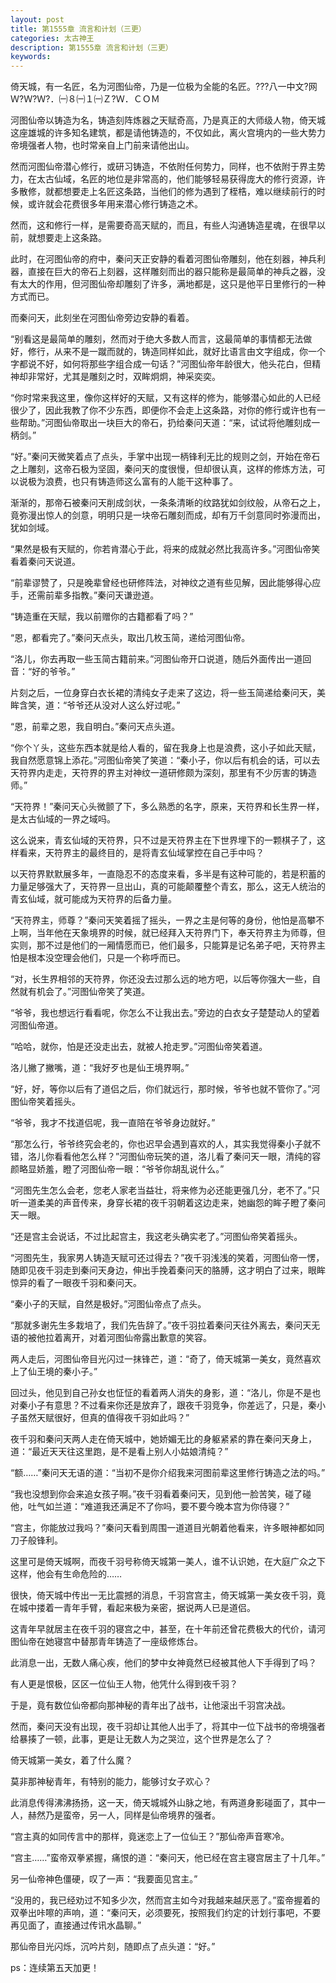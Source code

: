 ```yaml
---
layout: post
title: 第1555章 流言和计划（三更）
categories: 太古神王
description: 第1555章 流言和计划（三更）
keywords:
---
```


倚天城，有一名匠，名为河图仙帝，乃是一位极为全能的名匠。???八一中文?网  Ｗ?Ｗ?Ｗ?．㈠８㈠１㈠Ｚ?Ｗ．ＣＯＭ

河图仙帝以铸造为名，铸造刻阵炼器之天赋奇高，乃是真正的大师级人物，倚天城这座雄城的许多知名建筑，都是请他铸造的，不仅如此，离火宫境内的一些大势力帝境强者人物，也时常亲自上门前来请他出山。

然而河图仙帝潜心修行，或研习铸造，不依附任何势力，同样，也不依附于界主势力，在太古仙域，名匠的地位是非常高的，他们能够轻易获得庞大的修行资源，许多散修，就都想要走上名匠这条路，当他们的修为遇到了桎梏，难以继续前行的时候，或许就会花费很多年用来潜心修行铸造之术。

然而，这和修行一样，是需要奇高天赋的，而且，有些人沟通铸造星魂，在很早以前，就想要走上这条路。

此时，在河图仙帝的府中，秦问天正安静的看着河图仙帝雕刻，他在刻器，神兵利器，直接在巨大的帝石上刻器，这样雕刻而出的器只能称是最简单的神兵之器，没有太大的作用，但河图仙帝却雕刻了许多，满地都是，这只是他平日里修行的一种方式而已。

而秦问天，此刻坐在河图仙帝旁边安静的看着。

“别看这是最简单的雕刻，然而对于绝大多数人而言，这最简单的事情都无法做好，修行，从来不是一蹴而就的，铸造同样如此，就好比语言由文字组成，你一个字都说不好，如何将那些字组合成一句话？”河图仙帝年龄很大，他头花白，但精神却非常好，尤其是雕刻之时，双眸炯炯，神采奕奕。

“你时常来我这里，像你这样好的天赋，又有这样的修为，能够潜心如此的人已经很少了，因此我教了你不少东西，即便你不会走上这条路，对你的修行或许也有一些帮助。”河图仙帝取出一块巨大的帝石，扔给秦问天道：“来，试试将他雕刻成一柄剑。”

“好。”秦问天微笑着点了点头，手掌中出现一柄锋利无比的规则之剑，开始在帝石之上雕刻，这帝石极为坚固，秦问天的度很慢，但却很认真，这样的修炼方法，可以说极为浪费，也只有铸造师这么富有的人能干这种事了。

渐渐的，那帝石被秦问天削成剑状，一条条清晰的纹路犹如剑纹般，从帝石之上，竟弥漫出惊人的剑意，明明只是一块帝石雕刻而成，却有万千剑意同时弥漫而出，犹如剑域。

“果然是极有天赋的，你若肯潜心于此，将来的成就必然比我高许多。”河图仙帝笑看着秦问天说道。

“前辈谬赞了，只是晚辈曾经也研修阵法，对神纹之道有些见解，因此能够得心应手，还需前辈多指教。”秦问天谦逊道。

“铸造重在天赋，我以前赠你的古籍都看了吗？”

“恩，都看完了。”秦问天点头，取出几枚玉简，递给河图仙帝。

“洛儿，你去再取一些玉简古籍前来。”河图仙帝开口说道，随后外面传出一道回音：“好的爷爷。”

片刻之后，一位身穿白衣长裙的清纯女子走来了这边，将一些玉简递给秦问天，美眸含笑，道：“爷爷还从没对人这么好过呢。”

“恩，前辈之恩，我自明白。”秦问天点头道。

“你个丫头，这些东西本就是给人看的，留在我身上也是浪费，这小子如此天赋，我自然愿意锦上添花。”河图仙帝笑了笑道：“秦小子，你以后有机会的话，可以去天符界内走走，天符界的界主对神纹一道研修颇为深刻，那里有不少厉害的铸造师。”

“天符界！”秦问天心头微颤了下，多么熟悉的名字，原来，天符界和长生界一样，是太古仙域的一界之域吗。

这么说来，青玄仙域的天符界，只不过是天符界主在下世界埋下的一颗棋子了，这样看来，天符界主的最终目的，是将青玄仙域掌控在自己手中吗？

以天符界默默展多年，一直隐忍不的态度来看，多半是有这种可能的，若是积蓄的力量足够强大了，天符界一旦出山，真的可能颠覆整个青玄，那么，这无人统治的青玄仙域，就可能成为天符界的后备力量。

“天符界主，师尊？”秦问天笑着摇了摇头，一界之主是何等的身份，他怕是高攀不上啊，当年他在天象境界的时候，就已经拜入天符界门下，奉天符界主为师尊，但实则，那不过是他们的一厢情愿而已，他们最多，只能算是记名弟子吧，天符界主怕是根本没空理会他们，只是一个称呼而已。

“对，长生界相邻的天符界，你还没去过那么远的地方吧，以后等你强大一些，自然就有机会了。”河图仙帝笑了笑道。

“爷爷，我也想远行看看呢，你怎么不让我出去。”旁边的白衣女子楚楚动人的望着河图仙帝道。

“哈哈，就你，怕是还没走出去，就被人抢走罗。”河图仙帝笑着道。

洛儿撇了撇嘴，道：“我好歹也是仙王境界啊。”

“好，好，等你以后有了道侣之后，你们就远行，那时候，爷爷也就不管你了。”河图仙帝笑着摇头。

“爷爷，我才不找道侣呢，我一直陪在爷爷身边就好。”

“那怎么行，爷爷终究会老的，你也迟早会遇到喜欢的人，其实我觉得秦小子就不错，洛儿你看看他怎么样？”河图仙帝玩笑的道，洛儿看了秦问天一眼，清纯的容颜略显娇羞，瞪了河图仙帝一眼：“爷爷你胡乱说什么。”

“河图先生怎么会老，您老人家老当益壮，将来修为必还能更强几分，老不了。”只听一道柔美的声音传来，身穿长裙的夜千羽朝着这边走来，她幽怨的眸子瞪了秦问天一眼。

“还是宫主会说话，不过比起宫主，我这老头确实老了。”河图仙帝笑着摇头。

“河图先生，我家男人铸造天赋可还过得去？”夜千羽浅浅的笑着，河图仙帝一愣，随即见夜千羽走到秦问天身边，伸出手挽着秦问天的胳膊，这才明白了过来，眼眸惊异的看了一眼夜千羽和秦问天。

“秦小子的天赋，自然是极好。”河图仙帝点了点头。

“那就多谢先生多栽培了，我们先告辞了。”夜千羽拉着秦问天往外离去，秦问天无语的被他拉着离开，对着河图仙帝露出歉意的笑容。

两人走后，河图仙帝目光闪过一抹锋芒，道：“奇了，倚天城第一美女，竟然喜欢上了仙王境的秦小子。”

回过头，他见到自己孙女也怔怔的看着两人消失的身影，道：“洛儿，你是不是也对秦小子有意思？不过看来你还是放弃了，跟夜千羽竞争，你差远了，只是，秦小子虽然天赋很好，但真的值得夜千羽如此吗？”

夜千羽和秦问天两人走在倚天城中，她娇媚无比的身躯紧紧的靠在秦问天身上，道：“最近天天往这里跑，是不是看上别人小姑娘清纯？”

“额……”秦问天无语的道：“当初不是你介绍我来河图前辈这里修行铸造之法的吗。”

“我也没想到你会来追女孩子啊。”夜千羽看着秦问天，见到他一脸苦笑，碰了碰他，吐气如兰道：“难道我还满足不了你吗，要不要今晚本宫为你侍寝？”

“宫主，你能放过我吗？”秦问天看到周围一道道目光朝着他看来，许多眼神都如同刀子般锋利。

这里可是倚天城啊，而夜千羽号称倚天城第一美人，谁不认识她，在大庭广众之下这样，他会有生命危险的……

很快，倚天城中传出一无比震撼的消息，千羽宫宫主，倚天城第一美女夜千羽，竟在城中搂着一青年手臂，看起来极为亲密，据说两人已是道侣。

这青年早就居主在夜千羽的寝宫之中，甚至，在十年前还曾花费极大的代价，请河图仙帝在她寝宫中替那青年铸造了一座级修炼台。

此消息一出，无数人痛心疾，他们的梦中女神竟然已经被其他人下手得到了吗？

有人更是恨极，区区一位仙王人物，他凭什么得到夜千羽？

于是，竟有数位仙帝都向那神秘的青年出了战书，让他滚出千羽宫决战。

然而，秦问天没有出现，夜千羽却让其他人出手了，将其中一位下战书的帝境强者给暴揍了一顿，此事，更是让无数人为之哭泣，这个世界是怎么了？

倚天城第一美女，着了什么魔？

莫非那神秘青年，有特别的能力，能够讨女子欢心？

此消息传得沸沸扬扬，这一天，倚天城城外山脉之地，有两道身影碰面了，其中一人，赫然乃是蛮帝，另一人，同样是仙帝境界的强者。

“宫主真的如同传言中的那样，竟迷恋上了一位仙王？”那仙帝声音寒冷。

“宫主……”蛮帝双拳紧握，痛恨的道：“秦问天，他已经在宫主寝宫居主了十几年。”

另一仙帝神色僵硬，叹了一声：“我要面见宫主。”

“没用的，我已经劝过不知多少次，然而宫主如今对我越来越厌恶了。”蛮帝握着的双拳出咔嚓的声响，道：“秦问天，必须要死，按照我们约定的计划行事吧，不要再见面了，直接通过传讯水晶聊。”

那仙帝目光闪烁，沉吟片刻，随即点了点头道：“好。”

ps：连续第五天加更！
